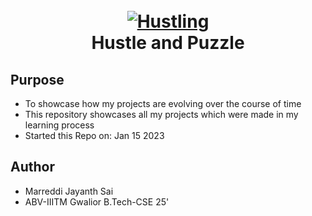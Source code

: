 
<h1 align="center">
  <br>
  <a href="https://imgbb.com/"><img src="https://i.ibb.co/VTMyk5v/Hustling.png" alt="Hustling" border="0"></a>
  <br>
  Hustle and Puzzle
  <br>
</h1>

## Purpose

* To showcase how my projects are evolving over the course of time
* This repository showcases all my projects which were made in my learning process
* Started this Repo on: Jan 15 2023

## Author
* Marreddi Jayanth Sai 
* ABV-IIITM Gwalior B.Tech-CSE 25'
